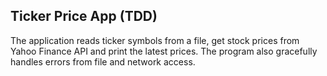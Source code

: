 ## Ticker Price App (TDD)

The application reads ticker symbols from a file, get stock prices from Yahoo Finance API and print the latest prices.
The program also gracefully handles errors from file and network access.
